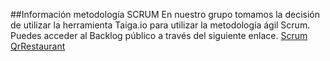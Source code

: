 ##Información metodología SCRUM
En nuestro grupo tomamos la decisión de utilizar la herramienta Taiga.io para utilizar la metodología ágil Scrum. 
Puedes acceder al Backlog público a través del siguiente enlace. [Scrum QrRestaurant](https://tree.taiga.io/project/cristiancosano-qr-restaurant/timeline)
